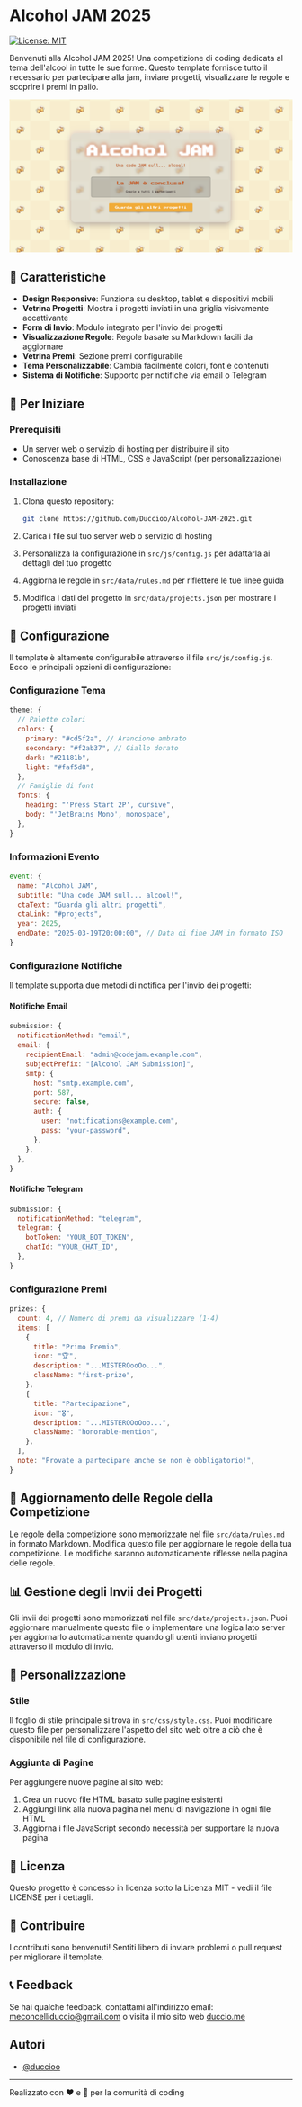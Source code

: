 # Alcohol JAM 2025

[![License: MIT](https://img.shields.io/badge/License-MIT-blue.svg)](https://opensource.org/licenses/MIT)

Benvenuti alla Alcohol JAM 2025! Una competizione di coding dedicata al tema dell'alcool in tutte le sue forme. Questo template fornisce tutto il necessario per partecipare alla jam, inviare progetti, visualizzare le regole e scoprire i premi in palio.


![JAM Preview](assets/example.png)

## 🍺 Caratteristiche

- **Design Responsive**: Funziona su desktop, tablet e dispositivi mobili
- **Vetrina Progetti**: Mostra i progetti inviati in una griglia visivamente accattivante
- **Form di Invio**: Modulo integrato per l'invio dei progetti
- **Visualizzazione Regole**: Regole basate su Markdown facili da aggiornare
- **Vetrina Premi**: Sezione premi configurabile
- **Tema Personalizzabile**: Cambia facilmente colori, font e contenuti
- **Sistema di Notifiche**: Supporto per notifiche via email o Telegram

## 🥃 Per Iniziare

### Prerequisiti

- Un server web o servizio di hosting per distribuire il sito
- Conoscenza base di HTML, CSS e JavaScript (per personalizzazione)

### Installazione

1. Clona questo repository:

   ```bash
   git clone https://github.com/Duccioo/Alcohol-JAM-2025.git
   ```

2. Carica i file sul tuo server web o servizio di hosting

3. Personalizza la configurazione in `src/js/config.js` per adattarla ai dettagli del tuo progetto

4. Aggiorna le regole in `src/data/rules.md` per riflettere le tue linee guida

5. Modifica i dati del progetto in `src/data/projects.json` per mostrare i progetti inviati

## 🍷 Configurazione

Il template è altamente configurabile attraverso il file `src/js/config.js`. Ecco le principali opzioni di configurazione:

### Configurazione Tema

```javascript
theme: {
  // Palette colori
  colors: {
    primary: "#cd5f2a", // Arancione ambrato
    secondary: "#f2ab37", // Giallo dorato
    dark: "#21181b",
    light: "#faf5d8",
  },
  // Famiglie di font
  fonts: {
    heading: "'Press Start 2P', cursive",
    body: "'JetBrains Mono', monospace",
  },
}
```

### Informazioni Evento

```javascript
event: {
  name: "Alcohol JAM",
  subtitle: "Una code JAM sull... alcool!",
  ctaText: "Guarda gli altri progetti",
  ctaLink: "#projects",
  year: 2025,
  endDate: "2025-03-19T20:00:00", // Data di fine JAM in formato ISO
}
```

### Configurazione Notifiche

Il template supporta due metodi di notifica per l'invio dei progetti:

#### Notifiche Email

```javascript
submission: {
  notificationMethod: "email",
  email: {
    recipientEmail: "admin@codejam.example.com",
    subjectPrefix: "[Alcohol JAM Submission]",
    smtp: {
      host: "smtp.example.com",
      port: 587,
      secure: false,
      auth: {
        user: "notifications@example.com",
        pass: "your-password",
      },
    },
  },
}
```

#### Notifiche Telegram

```javascript
submission: {
  notificationMethod: "telegram",
  telegram: {
    botToken: "YOUR_BOT_TOKEN",
    chatId: "YOUR_CHAT_ID",
  },
}
```

### Configurazione Premi

```javascript
prizes: {
  count: 4, // Numero di premi da visualizzare (1-4)
  items: [
    {
      title: "Primo Premio",
      icon: "🏆",
      description: "...MISTEROooOo...",
      className: "first-prize",
    },
    {
      title: "Partecipazione",
      icon: "🎖️",
      description: "...MISTEROOoOoo...",
      className: "honorable-mention",
    },
  ],
  note: "Provate a partecipare anche se non è obbligatorio!",
}
```

## 📝 Aggiornamento delle Regole della Competizione

Le regole della competizione sono memorizzate nel file `src/data/rules.md` in formato Markdown. Modifica questo file per aggiornare le regole della tua competizione. Le modifiche saranno automaticamente riflesse nella pagina delle regole.

## 📊 Gestione degli Invii dei Progetti

Gli invii dei progetti sono memorizzati nel file `src/data/projects.json`. Puoi aggiornare manualmente questo file o implementare una logica lato server per aggiornarlo automaticamente quando gli utenti inviano progetti attraverso il modulo di invio.

## 🔧 Personalizzazione

### Stile

Il foglio di stile principale si trova in `src/css/style.css`. Puoi modificare questo file per personalizzare l'aspetto del sito web oltre a ciò che è disponibile nel file di configurazione.

### Aggiunta di Pagine

Per aggiungere nuove pagine al sito web:

1. Crea un nuovo file HTML basato sulle pagine esistenti
2. Aggiungi link alla nuova pagina nel menu di navigazione in ogni file HTML
3. Aggiorna i file JavaScript secondo necessità per supportare la nuova pagina

## 📄 Licenza

Questo progetto è concesso in licenza sotto la Licenza MIT - vedi il file LICENSE per i dettagli.

## 🤝 Contribuire

I contributi sono benvenuti! Sentiti libero di inviare problemi o pull request per migliorare il template.

## 📞 Feedback

Se hai qualche feedback, contattami all'indirizzo email: meconcelliduccio@gmail.com o visita il mio sito web
[duccio.me](https://duccio.me)

## Autori

- [@duccioo](https://github.com/Duccioo)

---

Realizzato con ❤️ e 🍻 per la comunità di coding
